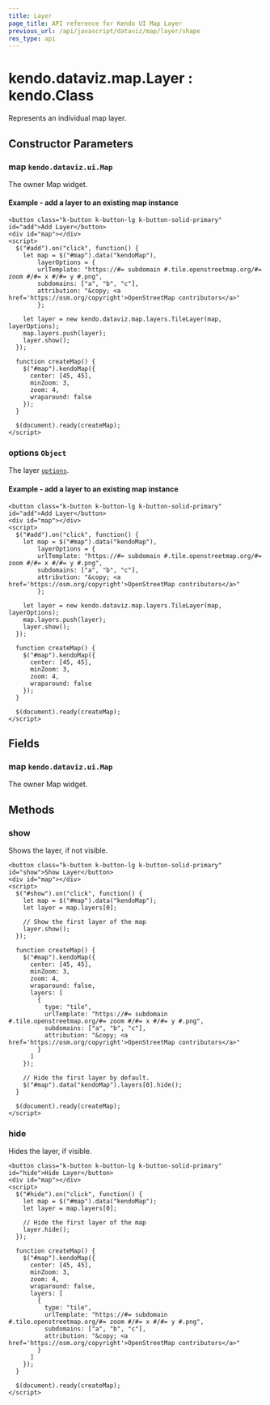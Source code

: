```yaml
---
title: Layer
page_title: API reference for Kendo UI Map Layer
previous_url: /api/javascript/dataviz/map/layer/shape
res_type: api
---
```


# kendo.dataviz.map.Layer : kendo.Class

Represents an individual map layer.

## Constructor Parameters

### map `kendo.dataviz.ui.Map`
The owner Map widget.

#### Example - add a layer to an existing map instance

    <button class="k-button k-button-lg k-button-solid-primary" id="add">Add Layer</button>
    <div id="map"></div>
    <script>
      $("#add").on("click", function() {
        let map = $("#map").data("kendoMap"),
            layerOptions = {
            urlTemplate: "https://#= subdomain #.tile.openstreetmap.org/#= zoom #/#= x #/#= y #.png",
            subdomains: ["a", "b", "c"],
            attribution: "&copy; <a href='https://osm.org/copyright'>OpenStreetMap contributors</a>"
            };

        let layer = new kendo.dataviz.map.layers.TileLayer(map, layerOptions);
        map.layers.push(layer);
        layer.show();
      });

      function createMap() {
        $("#map").kendoMap({
          center: [45, 45],
          minZoom: 3,
          zoom: 4,
          wraparound: false
        });
      }

      $(document).ready(createMap);
    </script>

### options `Object`
The layer [`options`](/api/javascript/dataviz/ui/map/configuration/layers#related-properties).

#### Example - add a layer to an existing map instance

    <button class="k-button k-button-lg k-button-solid-primary" id="add">Add Layer</button>
    <div id="map"></div>
    <script>
      $("#add").on("click", function() {
        let map = $("#map").data("kendoMap"),
            layerOptions = {
            urlTemplate: "https://#= subdomain #.tile.openstreetmap.org/#= zoom #/#= x #/#= y #.png",
            subdomains: ["a", "b", "c"],
            attribution: "&copy; <a href='https://osm.org/copyright'>OpenStreetMap contributors</a>"
            };

        let layer = new kendo.dataviz.map.layers.TileLayer(map, layerOptions);
        map.layers.push(layer);
        layer.show();
      });

      function createMap() {
        $("#map").kendoMap({
          center: [45, 45],
          minZoom: 3,
          zoom: 4,
          wraparound: false
        });
      }

      $(document).ready(createMap);
    </script>

## Fields

### map `kendo.dataviz.ui.Map`
The owner Map widget.

## Methods

### show
Shows the layer, if not visible.

    <button class="k-button k-button-lg k-button-solid-primary" id="show">Show Layer</button>
    <div id="map"></div>
    <script>
      $("#show").on("click", function() {
        let map = $("#map").data("kendoMap");
        let layer = map.layers[0];

        // Show the first layer of the map
        layer.show();
      });

      function createMap() {
        $("#map").kendoMap({
          center: [45, 45],
          minZoom: 3,
          zoom: 4,
          wraparound: false,
          layers: [
            {
              type: "tile",
              urlTemplate: "https://#= subdomain #.tile.openstreetmap.org/#= zoom #/#= x #/#= y #.png",
              subdomains: ["a", "b", "c"],
              attribution: "&copy; <a href='https://osm.org/copyright'>OpenStreetMap contributors</a>"
            }
          ]
        });
        
        // Hide the first layer by default.
        $("#map").data("kendoMap").layers[0].hide();
      }

      $(document).ready(createMap);
    </script>

### hide
Hides the layer, if visible.

    <button class="k-button k-button-lg k-button-solid-primary" id="hide">Hide Layer</button>
    <div id="map"></div>
    <script>
      $("#hide").on("click", function() {
        let map = $("#map").data("kendoMap");
        let layer = map.layers[0];

        // Hide the first layer of the map
        layer.hide();
      });

      function createMap() {
        $("#map").kendoMap({
          center: [45, 45],
          minZoom: 3,
          zoom: 4,
          wraparound: false,
          layers: [
            {
              type: "tile",
              urlTemplate: "https://#= subdomain #.tile.openstreetmap.org/#= zoom #/#= x #/#= y #.png",
              subdomains: ["a", "b", "c"],
              attribution: "&copy; <a href='https://osm.org/copyright'>OpenStreetMap contributors</a>"
            }
          ]
        });
      }

      $(document).ready(createMap);
    </script>
